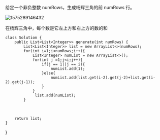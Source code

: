 给定一个非负整数 numRows，生成杨辉三角的前 numRows 行。

![1575289146432](C:\Users\帅哥哥的拯救者\AppData\Roaming\Typora\typora-user-images\1575289146432.png)

在杨辉三角中，每个数是它左上方和右上方的数的和

```
class Solution {
    public List<List<Integer>> generate(int numRows) {
        List<List<Integer>> list = new ArrayList<>(numRows);
        for(int i=1;i<numRows;i++){
            List<Integer> numList = new ArrayList<>();
            for(int j =1;j<i;j++){
                if(j == 1||j == i){
                    numList.add(1);
                }else{
                    numList.add(list.get(i-2).get(j-2)+list.get(i-2).get(j-1));
                }
            }
             list.add(numList);
        }
```

​       

        return list;
    }
}